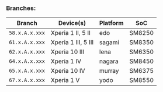 ### Branches:

| Branch | Device(s) | Platform | SoC |
| --- | --- | --- | --- |
| `58.x.A.x.xxx` | Xperia 1 II,  5 II  | edo    | SM8250 |
| `61.x.A.x.xxx` | Xperia 1 III, 5 III | sagami | SM8350 |
| `62.x.A.x.xxx` | Xperia 10 III       | lena   | SM6350 |
| `64.x.A.x.xxx` | Xperia 1 IV         | nagara | SM8450 |
| `65.x.A.x.xxx` | Xperia 10 IV        | murray | SM6375 |
| `67.x.A.x.xxx` | Xperia 1 V          | yodo   | SM8550 |
